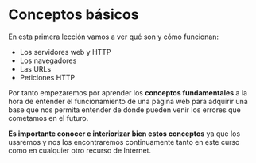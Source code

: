 # Conceptos básicos

En esta primera lección vamos a ver qué son y cómo funcionan:
* Los servidores web y HTTP
* Los navegadores
* Las URLs
* Peticiones HTTP

Por tanto empezaremos por aprender los **conceptos fundamentales** a la hora de entender el funcionamiento de una página web para adquirir una base que nos permita entender de dónde pueden venir los errores que cometamos en el futuro. 

**Es importante conocer e interiorizar bien estos conceptos** ya que los usaremos y nos los encontraremos continuamente tanto en este curso como en cualquier otro recurso de Internet.